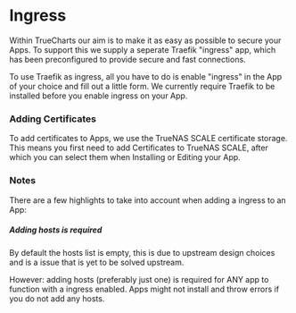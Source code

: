 # Ingress

Within TrueCharts our aim is to make it as easy as possible to secure your Apps. To support this we supply a seperate Traefik "ingress" app, which has been preconfigured to provide secure and fast connections.

To use Traefik as ingress, all you have to do is enable "ingress" in the App of your choice and fill out a little form.
We currently require Traefik to be installed before you enable ingress on your App.

### Adding Certificates

To add certificates to Apps, we use the TrueNAS SCALE certificate storage. This means you first need to add Certificates to TrueNAS SCALE, after which you can select them when Installing or Editing your App.

### Notes

There are a few highlights to take into account when adding a ingress to an App:

##### Adding hosts is required

By default the hosts list is empty, this is due to upstream design choices and is a issue that is yet to be solved upstream.

However: adding hosts (preferably just one) is required for ANY app to function with a ingress enabled. Apps might not install and throw errors if you do not add any hosts.
